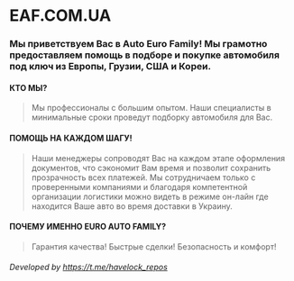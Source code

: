 # EAF.COM.UA #
### Мы приветствуем Вас в Auto Euro Family! Мы грамотно предоставляем помощь в подборе и покупке автомобиля под ключ из Европы, Грузии, США и Кореи. ###
#### КТО МЫ? ####
>Мы профессионалы с большим опытом. Наши специалисты в минимальные сроки проведут подборку автомобиля для Вас.
#### ПОМОЩЬ НА КАЖДОМ ШАГУ! ####
>Наши менеджеры сопроводят Вас на каждом этапе оформления документов, что сэкономит Вам время и позволит сохранить прозрачность всех платежей.
>Мы сотрудничаем только с проверенными компаниями и благодаря компетентной организации логистики можно видеть в режиме он-лайн где находится Ваше авто во время доставки в Украину.
#### ПОЧЕМУ ИМЕННО EURO AUTO FAMILY? ####
>Гарантия качества!
>Быстрые сделки!
>Безопасность и комфорт!

###### Developed by https://t.me/havelock_repos ######
